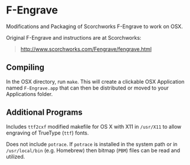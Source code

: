 # F-Engrave
Modifications and Packaging of Scorchworks F-Engrave to work on OSX.

Original F-Engrave and instructions are at Scorchworks:

>    http://www.scorchworks.com/Fengrave/fengrave.html

## Compiling

In the OSX directory, run `make`. This will create a clickable OSX Application
named `F-Engrave.app` that can then be distributed or moved to your Applications
folder.

## Additional Programs

Includes `ttf2cxf` modified makefile for OS X with X11 in `/usr/X11` to
allow engraving of TrueType (`ttf`) fonts.

Does not include `potrace`. If `potrace` is installed in the system path or 
in `/usr/local/bin` (e.g. Homebrew) then bitmap (`PBM`) files can be read and
utilized.
